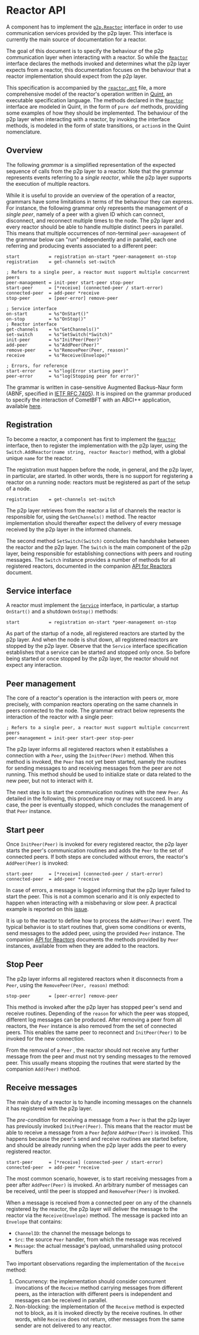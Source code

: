 # Reactor API

A component has to implement the [`p2p.Reactor`][reactor-interface] interface
in order to use communication services provided by the p2p layer.
This interface is currently the main source of documentation for a reactor.

The goal of this document is to specify the behaviour of the p2p communication
layer when interacting with a reactor.
So while the [`Reactor`][reactor-interface] interface declares the methods
invoked and determines what the p2p layer expects from a reactor,
this documentation focuses on the behaviour that a reactor implementation
should expect from the p2p layer.

This specification is accompanied by the [`reactor.qnt`](./reactor.qnt) file,
a more comprehensive model of the reactor's operation written in
[Quint][quint-repo], an executable specification language.
The methods declared in the [`Reactor`][reactor-interface] interface are
modeled in Quint, in the form of `pure def` methods, providing some examples of
how they should be implemented.
The behaviour of the p2p layer when interacting with a reactor, by invoking the
interface methods, is modeled in the form of state transitions, or `action`s in
the Quint nomenclature.

## Overview

The following _grammar_ is a simplified representation of the expected sequence of calls
from the p2p layer to a reactor.
Note that the grammar represents events referring to a _single reactor_, while
the p2p layer supports the execution of multiple reactors.

While it is useful to provide an overview of the operation of a reactor,
grammars have some limitations in terms of the behaviour they can express.
For instance, the following grammar only represents the management of _a single peer_,
namely of a peer with a given ID which can connect, disconnect, and reconnect
multiple times to the node.
The p2p layer and every reactor should be able to handle multiple distinct peers in parallel.
This means that multiple occurrences of non-terminal `peer-management` of the
grammar below can "run" independently and in parallel, each one referring and
producing events associated to a different peer:

```abnf
start           = registration on-start *peer-management on-stop
registration    = get-channels set-switch

; Refers to a single peer, a reactor must support multiple concurrent peers
peer-management = init-peer start-peer stop-peer
start-peer      = [*receive] (connected-peer / start-error)
connected-peer  = add-peer *receive
stop-peer       = [peer-error] remove-peer

; Service interface
on-start        = %s"OnStart()"
on-stop         = %s"OnStop()"
; Reactor interface
get-channels    = %s"GetChannels()"
set-switch      = %s"SetSwitch(*Switch)"
init-peer       = %s"InitPeer(Peer)"
add-peer        = %s"AddPeer(Peer)"
remove-peer     = %s"RemovePeer(Peer, reason)"
receive         = %s"Receive(Envelope)"

; Errors, for reference
start-error     = %s"log(Error starting peer)"
peer-error      = %s"log(Stopping peer for error)"
```

The grammar is written in case-sensitive Augmented Backus–Naur form (ABNF,
specified in [IETF RFC 7405](https://datatracker.ietf.org/doc/html/rfc7405)).
It is inspired on the grammar produced to specify the interaction of CometBFT
with an ABCI++ application, available [here](../../abci/abci%2B%2B_comet_expected_behavior.md).

## Registration

To become a reactor, a component has first to implement the
[`Reactor`][reactor-interface] interface,
then to register the implementation with the p2p layer, using the
`Switch.AddReactor(name string, reactor Reactor)` method,
with a global unique `name` for the reactor.

The registration must happen before the node, in general, and the p2p layer,
in particular, are started.
In other words, there is no support for registering a reactor on a running node:
reactors must be registered as part of the setup of a node.

```abnf
registration    = get-channels set-switch
```

The p2p layer retrieves from the reactor a list of channels the reactor is
responsible for, using the `GetChannels()` method.
The reactor implementation should thereafter expect the delivery of every
message received by the p2p layer in the informed channels.

The second method `SetSwitch(Switch)` concludes the handshake between the
reactor and the p2p layer.
The `Switch` is the main component of the p2p layer, being responsible for
establishing connections with peers and routing messages.
The `Switch` instance provides a number of methods for all registered reactors,
documented in the companion [API for Reactors](./p2p-api.md#switch-api) document.

## Service interface

A reactor must implement the [`Service`](../../../libs/service/service.go) interface,
in particular, a startup `OnStart()` and a shutdown `OnStop()` methods:

```abnf
start           = registration on-start *peer-management on-stop
```

As part of the startup of a node, all registered reactors are started by the p2p layer.
And when the node is shut down, all registered reactors are stopped by the p2p layer.
Observe that the `Service` interface specification establishes that a service
can be started and stopped only once.
So before being started or once stopped by the p2p layer, the reactor should
not expect any interaction.

## Peer management

The core of a reactor's operation is the interaction with peers or, more
precisely, with companion reactors operating on the same channels in peers connected to the node.
The grammar extract below represents the interaction of the reactor with a
single peer:

```abnf
; Refers to a single peer, a reactor must support multiple concurrent peers
peer-management = init-peer start-peer stop-peer
```

The p2p layer informs all registered reactors when it establishes a connection
with a `Peer`, using the `InitPeer(Peer)` method.
When this method is invoked, the `Peer` has not yet been started, namely the
routines for sending messages to and receiving messages from the peer are not running.
This method should be used to initialize state or data related to the new
peer, but not to interact with it.

The next step is to start the communication routines with the new `Peer`.
As detailed in the following, this procedure may or may not succeed.
In any case, the peer is eventually stopped, which concludes the management of
that `Peer` instance.

## Start peer

Once `InitPeer(Peer)` is invoked for every registered reactor, the p2p layer starts the peer's
communication routines and adds the `Peer` to the set of connected peers.
If both steps are concluded without errors, the reactor's `AddPeer(Peer)` is invoked:

```abnf
start-peer      = [*receive] (connected-peer / start-error)
connected-peer  = add-peer *receive
```

In case of errors, a message is logged informing that the p2p layer failed to start the peer.
This is not a common scenario and it is only expected to happen when
interacting with a misbehaving or slow peer. A practical example is reported on this
[issue](https://github.com/tendermint/tendermint/pull/9500).

It is up to the reactor to define how to process the `AddPeer(Peer)` event.
The typical behavior is to start routines that, given some conditions or events,
send messages to the added peer, using the provided `Peer` instance.
The companion [API for Reactors](./p2p-api.md#peer-api) documents the methods
provided by `Peer` instances, available from when they are added to the reactors.

## Stop Peer

The p2p layer informs all registered reactors when it disconnects from a `Peer`,
using the `RemovePeer(Peer, reason)` method:

```abnf
stop-peer       = [peer-error] remove-peer
```

This method is invoked after the p2p layer has stopped peer's send and receive routines.
Depending of the `reason` for which the peer was stopped, different log
messages can be produced.
After removing a peer from all reactors, the `Peer` instance is also removed from
the set of connected peers.
This enables the same peer to reconnect and `InitPeer(Peer)` to be invoked for
the new connection.

From the removal of a `Peer` , the reactor should not receive any further message
from the peer and must not try sending messages to the removed peer.
This usually means stopping the routines that were started by the companion
`Add(Peer)` method.

## Receive messages

The main duty of a reactor is to handle incoming messages on the channels it
has registered with the p2p layer.

The _pre-condition_ for receiving a message from a `Peer` is that the p2p layer
has previously invoked `InitPeer(Peer)`.
This means that the reactor must be able to receive a message from a `Peer`
_before_ `AddPeer(Peer)` is invoked.
This happens because the peer's send and receive routines are started before,
and should be already running when the p2p layer adds the peer to every
registered reactor.

```abnf
start-peer      = [*receive] (connected-peer / start-error)
connected-peer  = add-peer *receive
```

The most common scenario, however, is to start receiving messages from a peer
after `AddPeer(Peer)` is invoked.
An arbitrary number of messages can be received, until the peer is stopped and
`RemovePeer(Peer)` is invoked.

When a message is received from a connected peer on any of the channels
registered by the reactor, the p2p layer will deliver the message to the
reactor via the `Receive(Envelope)` method.
The message is packed into an `Envelope` that contains:

- `ChannelID`: the channel the message belongs to
- `Src`: the source `Peer` handler, from which the message was received
- `Message`: the actual message's payload, unmarshalled using protocol buffers

Two important observations regarding the implementation of the `Receive` method:

1. Concurrency: the implementation should consider concurrent invocations of
   the `Receive` method carrying messages from different peers, as the
   interaction with different peers is independent and messages can be received in parallel.
1. Non-blocking: the implementation of the `Receive` method is expected not to block,
   as it is invoked directly by the receive routines.
   In other words, while `Receive` does not return, other messages from the
   same sender are not delivered to any reactor.

[reactor-interface]: ../../../p2p/base_reactor.go
[quint-repo]: https://github.com/informalsystems/quint
